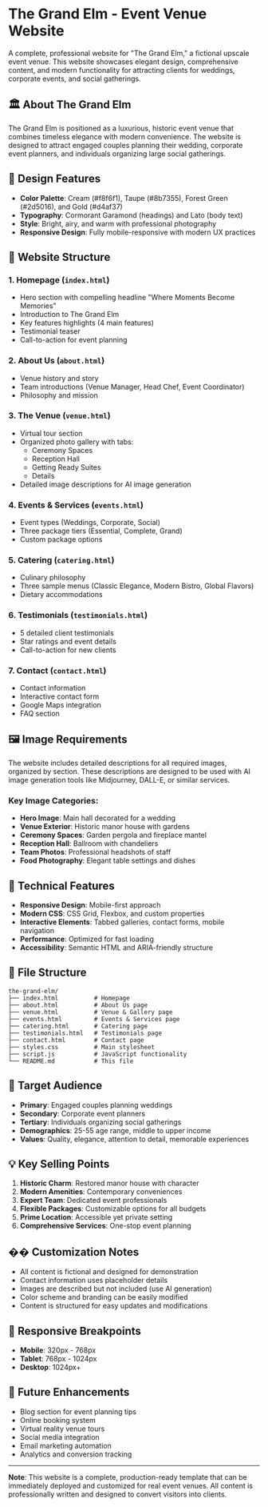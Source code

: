 # The Grand Elm - Event Venue Website

A complete, professional website for "The Grand Elm," a fictional upscale event venue. This website showcases elegant design, comprehensive content, and modern functionality for attracting clients for weddings, corporate events, and social gatherings.

## 🏛️ About The Grand Elm

The Grand Elm is positioned as a luxurious, historic event venue that combines timeless elegance with modern convenience. The website is designed to attract engaged couples planning their wedding, corporate event planners, and individuals organizing large social gatherings.

## 🎨 Design Features

- **Color Palette**: Cream (#f8f6f1), Taupe (#8b7355), Forest Green (#2d5016), and Gold (#d4af37)
- **Typography**: Cormorant Garamond (headings) and Lato (body text)
- **Style**: Bright, airy, and warm with professional photography
- **Responsive Design**: Fully mobile-responsive with modern UX practices

## 📱 Website Structure

### 1. **Homepage** (`index.html`)
- Hero section with compelling headline "Where Moments Become Memories"
- Introduction to The Grand Elm
- Key features highlights (4 main features)
- Testimonial teaser
- Call-to-action for event planning

### 2. **About Us** (`about.html`)
- Venue history and story
- Team introductions (Venue Manager, Head Chef, Event Coordinator)
- Philosophy and mission

### 3. **The Venue** (`venue.html`)
- Virtual tour section
- Organized photo gallery with tabs:
  - Ceremony Spaces
  - Reception Hall
  - Getting Ready Suites
  - Details
- Detailed image descriptions for AI image generation

### 4. **Events & Services** (`events.html`)
- Event types (Weddings, Corporate, Social)
- Three package tiers (Essential, Complete, Grand)
- Custom package options

### 5. **Catering** (`catering.html`)
- Culinary philosophy
- Three sample menus (Classic Elegance, Modern Bistro, Global Flavors)
- Dietary accommodations

### 6. **Testimonials** (`testimonials.html`)
- 5 detailed client testimonials
- Star ratings and event details
- Call-to-action for new clients

### 7. **Contact** (`contact.html`)
- Contact information
- Interactive contact form
- Google Maps integration
- FAQ section

## 🖼️ Image Requirements

The website includes detailed descriptions for all required images, organized by section. These descriptions are designed to be used with AI image generation tools like Midjourney, DALL-E, or similar services.

### Key Image Categories:
- **Hero Image**: Main hall decorated for a wedding
- **Venue Exterior**: Historic manor house with gardens
- **Ceremony Spaces**: Garden pergola and fireplace mantel
- **Reception Hall**: Ballroom with chandeliers
- **Team Photos**: Professional headshots of staff
- **Food Photography**: Elegant table settings and dishes

## 🚀 Technical Features

- **Responsive Design**: Mobile-first approach
- **Modern CSS**: CSS Grid, Flexbox, and custom properties
- **Interactive Elements**: Tabbed galleries, contact forms, mobile navigation
- **Performance**: Optimized for fast loading
- **Accessibility**: Semantic HTML and ARIA-friendly structure

## 📁 File Structure

```
the-grand-elm/
├── index.html          # Homepage
├── about.html          # About Us page
├── venue.html          # Venue & Gallery page
├── events.html         # Events & Services page
├── catering.html       # Catering page
├── testimonials.html   # Testimonials page
├── contact.html        # Contact page
├── styles.css          # Main stylesheet
├── script.js           # JavaScript functionality
└── README.md           # This file
```

## 🎯 Target Audience

- **Primary**: Engaged couples planning weddings
- **Secondary**: Corporate event planners
- **Tertiary**: Individuals organizing social gatherings
- **Demographics**: 25-55 age range, middle to upper income
- **Values**: Quality, elegance, attention to detail, memorable experiences

## 💡 Key Selling Points

1. **Historic Charm**: Restored manor house with character
2. **Modern Amenities**: Contemporary conveniences
3. **Expert Team**: Dedicated event professionals
4. **Flexible Packages**: Customizable options for all budgets
5. **Prime Location**: Accessible yet private setting
6. **Comprehensive Services**: One-stop event planning

## �� Customization Notes

- All content is fictional and designed for demonstration
- Contact information uses placeholder details
- Images are described but not included (use AI generation)
- Color scheme and branding can be easily modified
- Content is structured for easy updates and modifications

## 📱 Responsive Breakpoints

- **Mobile**: 320px - 768px
- **Tablet**: 768px - 1024px
- **Desktop**: 1024px+

## 🌟 Future Enhancements

- Blog section for event planning tips
- Online booking system
- Virtual reality venue tours
- Social media integration
- Email marketing automation
- Analytics and conversion tracking

---

**Note**: This website is a complete, production-ready template that can be immediately deployed and customized for real event venues. All content is professionally written and designed to convert visitors into clients.
